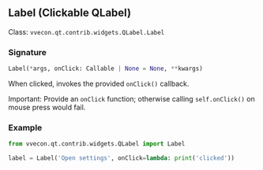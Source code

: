 ## Label (Clickable QLabel)

Class: `vvecon.qt.contrib.widgets.QLabel.Label`

### Signature
```python
Label(*args, onClick: Callable | None = None, **kwargs)
```

When clicked, invokes the provided `onClick()` callback.

Important: Provide an `onClick` function; otherwise calling `self.onClick()` on mouse press would fail.

### Example
```python
from vvecon.qt.contrib.widgets.QLabel import Label

label = Label('Open settings', onClick=lambda: print('clicked'))
```


